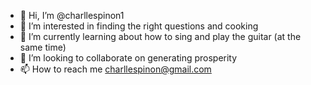 - 👋 Hi, I’m @charllespinon1
- 👀 I’m interested in finding the right questions and cooking 
- 🌱 I’m currently learning about how to sing and play the guitar (at the same time)
- 💞️ I’m looking to collaborate on generating prosperity
- 📫 How to reach me charllespinon@gmail.com

<!---
charllespinon1/charllespinon1 is a ✨ special ✨ repository because its `README.md` (this file) appears on your GitHub profile.
You can click the Preview link to take a look at your changes.
--->
